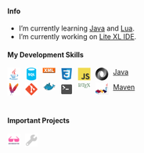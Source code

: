 <!-- SHIELDS -->
<!-- http://shields.io -->

#### Info

- I’m currently learning [Java](https://dev.java/learn/) and [Lua](https://www.lua.org/).
- I’m currently working on [Lite XL IDE](https://github.com/PerilousBooklet/lite-xl-ide).
 
#### My Development Skills

[<img align="left" alt="" width="26px" src="./icons/java.svg" style="padding-right:10px;" /> Java][java]
[<img align="left" alt="" width="26px" src="./icons/sql.svg" style="padding-right:10px;" />][sql]
[<img align="left" alt="" width="26px" src="./icons/xml.svg" style="padding-right:10px;" />][xml]
[<img align="left" alt="" width="26px" src="./icons/hmtl.svg" style="padding-right:10px;" />][html]
[<img align="left" alt="" width="26px" src="./icons/css.svg" style="padding-right:10px;" />][css]
[<img align="left" alt="" width="26px" src="./icons/js.svg" style="padding-right:10px;" />][js]
[<img align="left" alt="" width="26px" src="./icons/json.svg" style="padding-right:10px;" />][json]
<!-- [<img align="left" alt="" width="26px" src="./icons/lua.svg" style="padding-right:10px;" />][lua] -->

[<img align="left" alt="" width="26px" src="./icons/maven.svg" style="padding-right:10px;" /> Maven][maven]
[<img align="left" alt="" width="26px" src="./icons/git.svg" style="padding-right:10px;" />][git]
[<img align="left" alt="" width="26px" src="./icons/docker.svg" style="padding-right:10px;" />][docker]
[<img align="left" alt="" width="26px" src="./icons/bash.svg" style="padding-right:10px;" />][bash]
[<img align="left" alt="" width="26px" src="./icons/latex.svg" style="padding-right:10px;" />][latex]
[<img align="left" alt="" width="26px" src="./icons/plantuml.svg" style="padding-right:10px;" />][plantuml]

<br />

#### Important Projects

[<img align="left" alt="Awesome" width="26px" src="./icons/awesome.svg" style="padding-right:10px;" />][awesome]
[<img align="left" alt="Build your Own X" width="26px" src="./icons/build-your-own-x.svg" style="padding-right:10px;" />][build-your-own-x]

<br />

<!-- #### Open source operating systems that I use -->

<!-- [<img align="left" alt="Arch Linux" width="26px" src="./icons/arch.svg" style="padding-right:10px;" />][arch] -->

<!-- <br /> -->

<!-- #### Hardware that I use -->
<!-- [<img align="left" alt="Clevo Laptop from LaptopWithLinux" width="26px" src="./icons/clevo.svg" style="padding-right:10px;" />][clevo] -->
<!-- [<img align="left" alt="Fairphone" width="26px" src="./icons/fairphone.svg" style="padding-right:10px;" />][fairphone] -->
<!-- [<img align="left" alt="Framework Laptop" width="26px" src="./icons/framework.svg" style="padding-right:10px;" />][framework] -->
<!-- [<img align="left" alt="MNT Reform Next" width="26px" src="./icons/mntre.svg" style="padding-right:10px;" />][mntre] -->

<!-- <br /> -->

<!-- #### Open source apps that I use -->

<!-- [<img align="left" alt="Firefox" width="26px" src="./icons/firefox.svg" style="padding-right:10px;" />][firefox] -->
<!-- [<img align="left" alt="Thunderbird" width="26px" src="./icons/thunderbird.svg" style="padding-right:10px;" />][thunderbird] -->
<!-- [<img align="left" alt="KeepassXC" width="26px" src="./icons/keepassxc.svg" style="padding-right:10px;" />][keepassxc] -->
<!-- [<img align="left" alt="KeepassDX" width="26px" src="./icons/keepassdx.svg" style="padding-right:10px;" />][keepassdx] -->
<!-- [<img align="left" alt="Element Desktop" width="26px" src="./icons/element-desktop-bin.svg" style="padding-right:10px;" />][element-desktop] -->
<!-- [<img align="left" alt="Zulip" width="26px" src="./icons/zulip.svg" style="padding-right:10px;" />][zulip] -->
<!-- [<img align="left" alt="FreeTube" width="26px" src="./icons/freetube-bin.svg" style="padding-right:10px;" />][freetube] -->
<!-- [<img align="left" alt="Xournal++" width="26px" src="./icons/xournalpp.svg" style="padding-right:10px;" />][xournalpp] -->
<!-- [<img align="left" alt="Lite XL" width="26px" src="./icons/lite-xl.svg" style="padding-right:10px;" />][lite-xl] -->
<!-- [<img align="left" alt="Syncthing" width="26px" src="./icons/syncthing.svg" style="padding-right:10px;" />][syncthing] -->
<!-- [<img align="left" alt="Lutris" width="26px" src="./icons/lutris.svg" style="padding-right:10px;" />][lutris] -->
<!-- [<img align="left" alt="Heroic Games Launcher" width="26px" src="./icons/heroic-games-launcher.svg" style="padding-right:10px;" />][heroic-games-launcher] -->
<!-- [<img align="left" alt="Prismlauncher" width="26px" src="./icons/prismlauncher.svg" style="padding-right:10px;" />][prismlauncher] -->

<!-- [<img align="left" alt="GIMP" width="26px" src="./icons/gimp.svg" style="padding-right:10px;" />][gimp] -->
<!-- [<img align="left" alt="Inkscape" width="26px" src="./icons/inkscape.svg" style="padding-right:10px;" />][inkscape] -->
<!-- [<img align="left" alt="Krita" width="26px" src="./icons/krita.svg" style="padding-right:10px;" />][krita] -->
<!-- [<img align="left" alt="Blender" width="26px" src="./icons/blender.svg" style="padding-right:10px;" />][blender] -->
<!-- [<img align="left" alt="Material Maker" width="26px" src="./icons/material-maker.svg" style="padding-right:10px;" />][material-maker] -->
<!-- [<img align="left" alt="Godot" width="26px" src="./icons/godot.svg" style="padding-right:10px;" />][godot] -->
<!-- [<img align="left" alt="Olive" width="26px" src="./icons/olive.svg" style="padding-right:10px;" />][olive] -->
<!-- [<img align="left" alt="Natron" width="26px" src="./icons/natron.svg" style="padding-right:10px;" />][natron] -->
<!-- [<img align="left" alt="OBS Studio" width="26px" src="./icons/obs.svg" style="padding-right:10px;" />][obs] -->
<!-- [<img align="left" alt="Tenacity" width="26px" src="./icons/tenacity.svg" style="padding-right:10px;" />][tenacity] -->
<!-- [<img align="left" alt="Ardour" width="26px" src="./icons/ardour.svg" style="padding-right:10px;" />][ardour] -->
<!-- [<img align="left" alt="LMMS" width="26px" src="./icons/lmms.svg" style="padding-right:10px;" />][lmms] -->

<!-- [<img align="left" alt="OpenSCAD" width="26px" src="./icons/openscad.svg" style="padding-right:10px;" />][openscad] -->
<!-- [<img align="left" alt="FreeCAD" width="26px" src="./icons/freecad.svg" style="padding-right:10px;" />][freecad] -->
<!-- [<img align="left" alt="KiCAD" width="26px" src="./icons/kicad.svg" style="padding-right:10px;" />][kicad] -->

<!-- <br /> -->

<!-- #### Open source games that are actually good -->

<!-- [<img align="left" alt="0AD" width="26px" src="./icons/0ad.svg" style="padding-right:10px;" />][0ad] -->
<!-- [<img align="left" alt="Battle for Wesnoth" width="26px" src="./icons/wesnoth.svg" style="padding-right:10px;" />][wesnoth] -->
<!-- [<img align="left" alt="Flightgear" width="26px" src="./icons/flightgear.svg" style="padding-right:10px;" />][flightgear] -->
<!-- [<img align="left" alt="Mindustry" width="26px" src="./icons/mindustry.svg" style="padding-right:10px;" />][mindustry] -->
<!-- [<img align="left" alt="Pioneer" width="26px" src="./icons/pioneer.svg" style="padding-right:10px;" />][pioneer] -->
<!-- [<img align="left" alt="Shattered Pixel Dungeon" width="26px" src="./icons/shattered-pixel-dungeon.svg" style="padding-right:10px;" />][shattered-pixel-dungeon] -->
<!-- [<img align="left" alt="Stunt Rally" width="26px" src="./icons/stuntrally.svg" style="padding-right:10px;" />][stuntrally] -->
<!-- [<img align="left" alt="SuperTuxKart" width="26px" src="./icons/supertuxkart.svg" style="padding-right:10px;" />][supertuxkart] -->
<!-- [<img align="left" alt="Rigs of Rods" width="26px" src="./icons/rigsofrods.svg" style="padding-right:10px;" />][rigsofrods] -->
<!-- [<img align="left" alt="Veloren" width="26px" src="./icons/veloren.svg" style="padding-right:10px;" />][veloren] -->
<!-- [<img align="left" alt="Warzone2100" width="26px" src="./icons/warzone2100.svg" style="padding-right:10px;" />][warzone2100] -->
<!-- [<img align="left" alt="Xonotic" width="26px" src="./icons/xonotic.svg" style="padding-right:10px;" />][xonotic] -->

<!-- Bibliography -->

<!-- Operating systems -->
[arch]: https://archlinux.org/
[linux-mint]: https://www.linuxmint.com/

<!-- Development Skills -->
[java]: https://dev.java/learn/
[maven]: https://maven.apache.org/
[sql]: https://www.w3schools.com/sql/default.asp
[xml]: https://www.w3.org/XML/#intro
[html]: https://www.w3schools.com/html/default.asp
[css]: https://www.w3schools.com/css/default.asp
[js]: https://www.w3schools.com/js/default.asp
[json]: https://www.json.org/json-en.html

[plantuml]: https://plantuml.com/
[git]: https://git-scm.com/book/en/v2
[docker]: https://www.docker.com/

[bash]: https://en.wikipedia.org/wiki/Bash_(Unix_shell)
[lua]: https://www.lua.org/
[latex]: https://www.latex-project.org/help/documentation/
[linux]: https://wiki.archlinux.org/title/Arch_Linux

<!-- Important Projects -->
[awesome]: https://github.com/sindresorhus/awesome
[build-your-own-x]: https://github.com/codecrafters-io/build-your-own-x

<!-- Apps -->
[firefox]: https://www.mozilla.org/en-US/firefox/new/
[thunderbird]: https://www.thunderbird.net/en-US/
[keepassxc]: https://keepassxc.org/
[keepassdx]: https://www.keepassdx.com/
[element-desktop]: https://element.io/
[zulip]: https://zulip.com/
[freetube]: https://freetubeapp.io/
[xournalpp]: https://xournalpp.github.io/
[lite-xl]: https://lite-xl.com/
[lite-xl-ide]: https://github.com/PerilousBooklet/lite-xl-ide
[syncthing]: https://syncthing.net/
[lutris]: https://lutris.net/
[heroic-games-launcher]: https://heroicgameslauncher.com/
[prismlauncher]: https://prismlauncher.org/

[gimp]: https://www.gimp.org/
[inkscape]: https://inkscape.org/
[krita]: https://krita.org/en/
[blender]: https://www.blender.org/
[material-maker]: https://www.materialmaker.org/
[godot]: https://godotengine.org/
[olive]: https://www.olivevideoeditor.org/
[natron]: https://natrongithub.github.io/
[obs]: https://obsproject.com/
[tenacity]: https://tenacityaudio.org/
[ardour]: https://ardour.org/
[lmms]: https://lmms.io/

[openscad]: https://openscad.org/
[freecad]: https://openscad.org/
[kicad]: https://openscad.org/

<!-- Hardware -->
[clevo]: https://laptopwithlinux.com/product/clevo-nl51mu-metal-design/
[fairphone]: https://www.fairphone.com/nl
[framework]: https://frame.work/it/en
[mntre]: https://mntre.com/

<!-- Open Source Games -->
[mindustry]: https://mindustrygame.github.io/
[veloren]: https://veloren.net/
[0ad]: https://play0ad.com/
[xonotic]: https://xonotic.org/
[supertuxkart]: https://supertuxkart.net/Main_Page
[wesnoth]: https://www.wesnoth.org/
[warzone2100]: https://wz2100.net/
[flightgear]: https://www.flightgear.org/
[rigsofrods]: https://rigsofrods.org/
[shattered-pixel-dungeon]: https://shatteredpixel.com/shatteredpd/
[pioneer]: https://pioneerspacesim.net/#slide0
[openspades]: https://openspades.yvt.jp/
[stuntrally]: https://stuntrally.tuxfamily.org/

